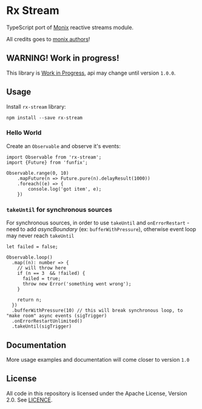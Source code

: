Rx Stream
=========

TypeScript port of [Monix](https://github.com/monix/monix) reactive streams module.

All credits goes to [monix authors](https://github.com/monix/monix/graphs/contributors)!

## WARNING! Work in progress!

This library is [Work in Progress](./TODO.md), api may change until version `1.0.0`.


## Usage

Install `rx-stream` library:

```$bash
npm install --save rx-stream
```

### Hello World

Create an `Observable` and observe it's events:

```$typescript
import Observable from 'rx-stream';
import {Future} from 'funfix';

Observable.range(0, 10)
    .mapFuture(n => Future.pure(n).delayResult(1000))
    .foreach((e) => {
        console.log('got item', e);
    })
```

### `takeUntil` for synchronous sources

For synchronous sources, in order to use `takeUntil` and `onErrorRestart` - need to add 
_asyncBoundary_ (ex: `bufferWithPressure`), otherwise event loop may never reach `takeUntil`

```$typescript
let failed = false;

Observable.loop()
  .map((n): number => {
    // will throw here
    if (n == 3  && !failed) {
      failed = true;
      throw new Error('something went wrong');
    }

    return n;
  })
  .bufferWithPressure(10) // this will break synchronous loop, to "make room" async events (sigTrigger)
  .onErrorRestartUnlimited()
  .takeUntil(sigTrigger)

```

## Documentation

More usage examples and documentation will come closer to version `1.0`



## License

All code in this repository is licensed under the Apache License, Version 2.0. See [LICENCE](./LICENSE).
